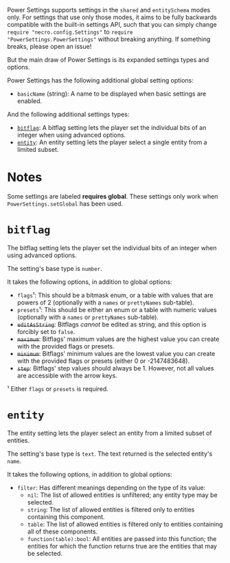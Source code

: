 Power Settings supports settings in the `shared` and `entitySchema` modes only. For settings that use only those modes, it aims to be fully backwards compatible with the built-in settings API, such that you can simply change `require "necro.config.Settings"` to `require "PowerSettings.PowerSettings"` without breaking anything. If something breaks, please open an issue!

But the main draw of Power Settings is its expanded settings types and options.

Power Settings has the following additional global setting options:

* `basicName` (string): A name to be displayed when basic settings are enabled.

And the following additional settings types:

* [`bitflag`](#bitflag): A bitflag setting lets the player set the individual bits of an integer when using advanced options.
* [`entity`](#entity): An entity setting lets the player select a single entity from a limited subset.

# Notes
Some settings are labeled **requires global**. These settings only work when `PowerSettings.setGlobal` has been used.

# `bitflag`
The bitflag setting lets the player set the individual bits of an integer when using advanced options.

The setting's base type is `number`. 

It takes the following options, in addition to global options:

* `flags`¹: This should be a bitmask enum, or a table with values that are powers of 2 (optionally with a `names` or `prettyNames` sub-table).
* `presets`¹: This should be either an enum or a table with numeric values (optionally with a `names` or `prettyNames` sub-table).
* ~~`editAsString`~~: Bitflags *cannot* be edited as string, and this option is forcibly set to `false`.
* ~~`maximum`~~: Bitflags' maximum values are the highest value you can create with the provided flags or presets.
* ~~`minimum`~~: Bitflags' minimum values are the lowest value you can create with the provided flags or presets (either 0 or -2147483648).
* ~~`step`~~: Bitflags' step values should always be 1. However, not all values are accessible with the arrow keys.

¹ Either `flags` or `presets` is required.

# `entity`
The entity setting lets the player select an entity from a limited subset of entities.

The setting's base type is `text`. The text returned is the selected entity's `name`.

It takes the following options, in addition to global options:

* `filter`: Has different meanings depending on the type of its value:
  * `nil`: The list of allowed entities is unfiltered; any entity type may be selected.
  * `string`: The list of allowed entities is filtered only to entities containing this component.
  * `table`: The list of allowed entities is filtered only to entities containing all of these components.
  * `function(table):bool`: All entities are passed into this function; the entities for which the function returns true are the entities that may be selected.
